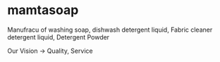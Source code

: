 # mamtasoap
Manufracu of washing soap, dishwash detergent liquid, Fabric cleaner detergent liquid, Detergent Powder

Our Vision -> Quality, Service